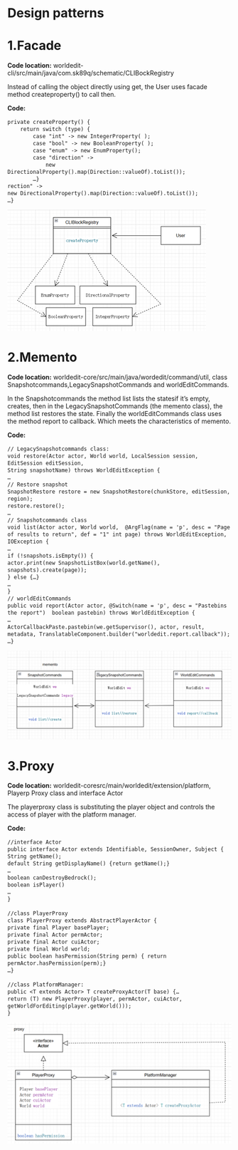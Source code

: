 # Design patterns

# 1.Facade

**Code location:** worldedit-cli/src/main/java/com.sk89q/schematic/CLIBockRegistry

Instead of calling the object directly using get, the User uses facade method createproperty() to call then.

**Code:**

```
private createProperty() {
    return switch (type) {
        case "int" -> new IntegerProperty( );
        case "bool" -> new BooleanProperty( );
        case "enum" -> new EnumProperty();
        case "direction" ->
            new DirectionalProperty().map(Direction::valueOf).toList());
        …}
rection" ->
new DirectionalProperty().map(Direction::valueOf).toList());
…}
```

![img_1.png](img_1.png)

# 2.Memento

**Code location:** worldedit-core/src/main/java/wordedit/command/util, class Snapshotcommands,LegacySnapshotCommands and worldEditCommands.

In the Snapshotcommands the method list lists the statesif it’s empty, creates, then in the LegacySnapshotCommands (the memento class), the method list restores the state. Finally the worldEditCommands class uses the method report to callback. Which meets the characteristics of memento.

**Code:**

```
// LegacySnapshotcommands class:
void restore(Actor actor, World world, LocalSession session, EditSession editSession,
String snapshotName) throws WorldEditException {
…
// Restore snapshot
SnapshotRestore restore = new SnapshotRestore(chunkStore, editSession, region);
restore.restore();
…
// Snapshotcommands class
void list(Actor actor, World world,  @ArgFlag(name = 'p', desc = "Page of results to return", def = "1" int page) throws WorldEditException, IOException {
…
if (!snapshots.isEmpty()) {
actor.print(new SnapshotListBox(world.getName(), snapshots).create(page));
} else {…}
…
}
// worldEditCommands
public void report(Actor actor, @Switch(name = 'p', desc = "Pastebins the report")  boolean pastebin) throws WorldEditException {
…
ActorCallbackPaste.pastebin(we.getSupervisor(), actor, result, metadata, TranslatableComponent.builder("worldedit.report.callback"));
…}
```

![img_3.png](img_3.png)


# 3.Proxy

**Code location:**  worldedit-coresrc/main/worldedit/extension/platform, Playerp
Proxy class and interface Actor

The playerproxy class is substituting the player object and controls the access of player with the platform manager.

**Code:**

```
//interface Actor
public interface Actor extends Identifiable, SessionOwner, Subject {
String getName();
default String getDisplayName() {return getName();}
…
boolean canDestroyBedrock();
boolean isPlayer()
…
}

//class PlayerProxy
class PlayerProxy extends AbstractPlayerActor {
private final Player basePlayer;
private final Actor permActor;
private final Actor cuiActor;
private final World world;
public boolean hasPermission(String perm) { return permActor.hasPermission(perm);}
…}

//class PlatformManager:
public <T extends Actor> T createProxyActor(T base) {…
return (T) new PlayerProxy(player, permActor, cuiActor, getWorldForEditing(player.getWorld()));
}
```
![img_4.png](img_4.png)







